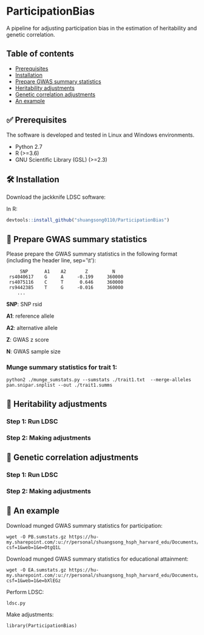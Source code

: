 # ParticipationBias

A pipeline for adjusting participation bias in the estimation of heritability and genetic correlation.


## Table of contents
* [Prerequisites](#white_check_mark-prerequisites)
* [Installation](#hammer_and_wrench-installation)
* [Prepare GWAS summary statistics](#scroll-prepare-gwas-summary-statistics)
* [Heritability adjustments](#rocket-heritability-adjustments)
* [Genetic correlation adjustments](#rocket-genetic-correlation-adjustments)
* [An example](#key-an-example)


## :white_check_mark: Prerequisites

The software is developed and tested in Linux and Windows environments.
- Python 2.7
- R (>=3.6)
- GNU Scientific Library (GSL) (>=2.3)

## :hammer_and_wrench: Installation
Download the jackknife LDSC software:

In R:
```r
devtools::install_github("shuangsong0110/ParticipationBias")
```

## :scroll: Prepare GWAS summary statistics
Please prepare the GWAS summary statistics in the following format (including the header line, sep='\t'):
```
     SNP      A1    A2       Z         N       
 rs4040617    G     A     -0.199     360000
 rs4075116    C     T      0.646     360000
 rs9442385    T     G     -0.016     360000
    ...
```

**SNP**: SNP rsid

**A1**: reference allele

**A2**: alternative allele

**Z**: GWAS z score

**N**: GWAS sample size

### Munge summary statistics for trait 1:
```
python2 ./munge_sumstats.py --sumstats ./trait1.txt  --merge-alleles pan.snipar.snplist --out ./trait1.summs
```

## :rocket: Heritability adjustments
### Step 1: Run LDSC


### Step 2: Making adjustments



## :rocket: Genetic correlation adjustments
### Step 1: Run LDSC


### Step 2: Making adjustments



## :key: An example
Download munged GWAS summary statistics for participation:
```
wget -O PB.sumstats.gz https://hu-my.sharepoint.com/:u:/r/personal/shuangsong_hsph_harvard_edu/Documents/research_share/ParticipationBias/PB.sumstats.gz?csf=1&web=1&e=OtgQ1L
```

Download munged GWAS summary statistics for educational attainment:
```
wget -O EA.sumstats.gz https://hu-my.sharepoint.com/:u:/r/personal/shuangsong_hsph_harvard_edu/Documents/research_share/ParticipationBias/EA.sumstats.gz?csf=1&web=1&e=bXlEGz
```

Perform LDSC:
```
ldsc.py
```

Make adjustments:
```
library(ParticipationBias)
```



